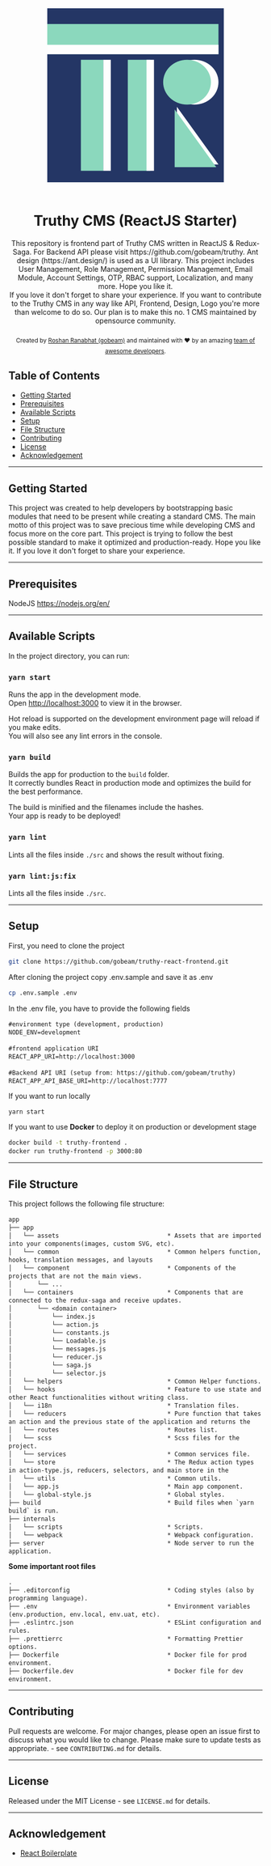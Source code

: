 <div align="center">
<img src="./app/assets/images/logo/short-logo.svg" alt="Truthy Logo">
</div><br>
<h1 align="center">
  Truthy CMS (ReactJS Starter)
</h1>

<div align="center"> This repository is frontend part of Truthy CMS written in ReactJS & Redux-Saga. For Backend API please visit https://github.com/gobeam/truthy. Ant design (https://ant.design/) is used as a UI library. This project includes User Management, Role Management, Permission Management, Email Module, Account Settings, OTP, RBAC support, Localization, and many more. Hope you like it.<br>
If you love it don't forget to share your experience. If you want to contribute to the Truthy CMS in any way like API, Frontend, Design, Logo you're more than welcome to do so. Our plan is to make this no. 1 CMS maintained by opensource community.
 </div>

<br>
<div align="center">
  <sub>Created by <a href="https://www.linkedin.com/in/roshan-ranabhat/">Roshan Ranabhat (gobeam)</a> and maintained with ❤️ by an amazing <a href="https://github.com/gobeam/truthy-contributors">team of awesome developers</a>.</sub>
</div>

## Table of Contents

- [Getting Started](#getting-started)
- [Prerequisites](#Prerequisites)
- [Available Scripts](#available-scripts)
- [Setup](#setup)
- [File Structure](#file-structure)
- [Contributing](#contributing)
- [License](#license)
- [Acknowledgement](#acknowledgement)

---

## Getting Started

This project was created to help developers by bootstrapping basic modules that need to be present while creating a standard CMS. The main motto of this project was to save precious time while developing CMS and focus more on the core part. This project is trying to follow the best possible standard to make it optimized and production-ready. Hope you like it. If you love it don't forget to share your experience.

---

## Prerequisites

NodeJS
https://nodejs.org/en/

---

## Available Scripts

In the project directory, you can run:

### `yarn start`

Runs the app in the development mode.<br>
Open [http://localhost:3000](http://localhost:3000) to view it in the browser.

Hot reload is supported on the development environment page will reload if you make edits.<br>
You will also see any lint errors in the console.

### `yarn build`

Builds the app for production to the `build` folder.<br>
It correctly bundles React in production mode and optimizes the build for the best performance.

The build is minified and the filenames include the hashes.<br>
Your app is ready to be deployed!

### `yarn lint`

Lints all the files inside `./src` and shows the result without fixing.

### `yarn lint:js:fix`

Lints all the files inside `./src`.

---

## Setup

First, you need to clone the project
```bash
git clone https://github.com/gobeam/truthy-react-frontend.git
```

After cloning the project copy .env.sample and save it as .env
```bash
cp .env.sample .env
```

In the .env file, you have to provide the following fields
```env
#environment type (development, production)
NODE_ENV=development

#frontend application URI
REACT_APP_URI=http://localhost:3000

#Backend API URI (setup from: https://github.com/gobeam/truthy)
REACT_APP_API_BASE_URI=http://localhost:7777
```

If you want to run locally
```bash
yarn start
```

If you want to use **Docker** to deploy it on production or development stage
```bash
docker build -t truthy-frontend .
docker run truthy-frontend -p 3000:80
```

---

## File Structure

This project follows the following file structure:

```text
app
├── app                  
│   └── assets                              * Assets that are imported into your components(images, custom SVG, etc).
│   └── common                              * Common helpers function, hooks, translation messages, and layouts
│   └── component                           * Components of the projects that are not the main views.
│       └── ...
│   └── containers                          * Components that are connected to the redux-saga and receive updates.
│       └── <domain container>
│           └── index.js
│           └── action.js
│           └── constants.js
│           └── Loadable.js
│           └── messages.js
│           └── reducer.js
│           └── saga.js
│           └── selector.js
│   └── helpers                             * Common Helper functions.
│   └── hooks                               * Feature to use state and other React functionalities without writing class.
│   └── i18n                                * Translation files.
│   └── reducers                            * Pure function that takes an action and the previous state of the application and returns the 
│   └── routes                              * Routes list.
│   └── scss                                * Scss files for the project.
│   └── services                            * Common services file.
│   └── store                               * The Redux action types in action-type.js, reducers, selectors, and main store in the 
│   └── utils                               * Common utils.
│   └── app.js                              * Main app component.
│   └── global-style.js                     * Global styles.
├── build                                   * Build files when `yarn build` is run.
├── internals
│   └── scripts                             * Scripts.
│   └── webpack                             * Webpack configuration.  
├── server                                  * Node server to run the application. 
```

**Some important root files**

```text
.
├── .editorconfig                           * Coding styles (also by programming language).
├── .env                                    * Environment variables (env.production, env.local, env.uat, etc).
├── .eslintrc.json                          * ESLint configuration and rules.
├── .prettierrc                             * Formatting Prettier options.
├── Dockerfile                              * Docker file for prod environment.
├── Dockerfile.dev                          * Docker file for dev environment.
```

---

## Contributing

Pull requests are welcome. For major changes, please open an issue first to discuss what you would like to change.
Please make sure to update tests as appropriate. - see `CONTRIBUTING.md` for details.

---

## License

Released under the MIT License - see `LICENSE.md` for details.

---

## Acknowledgement

- [React Boilerplate](https://github.com/react-boilerplate/react-boilerplate)